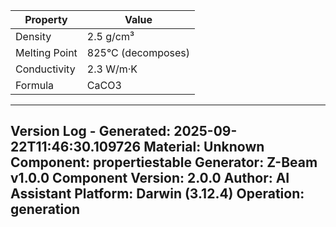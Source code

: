 | Property | Value |
|----------|-------|
| Density | 2.5 g/cm³ |
| Melting Point | 825°C (decomposes) |
| Conductivity | 2.3 W/m·K |
| Formula | CaCO3 |


---
Version Log - Generated: 2025-09-22T11:46:30.109726
Material: Unknown
Component: propertiestable
Generator: Z-Beam v1.0.0
Component Version: 2.0.0
Author: AI Assistant
Platform: Darwin (3.12.4)
Operation: generation
---
